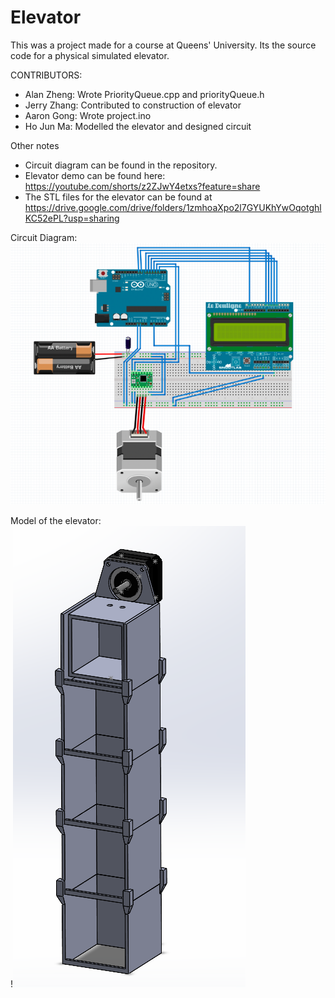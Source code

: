 # Elevator
This was a project made for a course at Queens' University. Its the source code for a physical simulated elevator. 

CONTRIBUTORS:
- Alan Zheng: Wrote PriorityQueue.cpp and priorityQueue.h
- Jerry Zhang: Contributed to construction of elevator
- Aaron Gong: Wrote project.ino
- Ho Jun Ma: Modelled the elevator and designed circuit

Other notes
- Circuit diagram can be found in the repository.
- Elevator demo can be found here: https://youtube.com/shorts/z2ZJwY4etxs?feature=share
- The STL files for the elevator can be found at https://drive.google.com/drive/folders/1zmhoaXpo2l7GYUKhYwOqotghlKC52ePL?usp=sharing

Circuit Diagram:\
![alt text](https://github.com/Linknerd/Elevator/blob/main/CircuitDiagram.png?raw=true)


Model of the elevator:\
!![alt text](https://github.com/Linknerd/Elevator/blob/main/ElevatorModel.png?raw=true)
